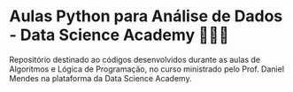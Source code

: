 # Aulas Python para Análise de Dados - Data Science Academy 👩🏻‍💻

Repositório destinado ao códigos desenvolvidos durante as aulas de Algoritmos e Lógica de Programação, no curso ministrado pelo Prof. Daniel Mendes na plataforma da Data Science Academy.
